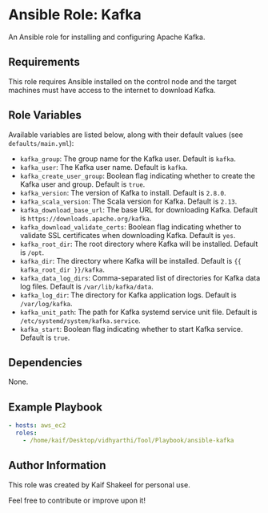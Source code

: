 # Ansible Role: Kafka

An Ansible role for installing and configuring Apache Kafka.

## Requirements

This role requires Ansible installed on the control node and the target machines must have access to the internet to download Kafka.

## Role Variables

Available variables are listed below, along with their default values (see `defaults/main.yml`):

- `kafka_group`: The group name for the Kafka user. Default is `kafka`.
- `kafka_user`: The Kafka user name. Default is `kafka`.
- `kafka_create_user_group`: Boolean flag indicating whether to create the Kafka user and group. Default is `true`.
- `kafka_version`: The version of Kafka to install. Default is `2.8.0`.
- `kafka_scala_version`: The Scala version for Kafka. Default is `2.13`.
- `kafka_download_base_url`: The base URL for downloading Kafka. Default is `https://downloads.apache.org/kafka`.
- `kafka_download_validate_certs`: Boolean flag indicating whether to validate SSL certificates when downloading Kafka. Default is `yes`.
- `kafka_root_dir`: The root directory where Kafka will be installed. Default is `/opt`.
- `kafka_dir`: The directory where Kafka will be installed. Default is `{{ kafka_root_dir }}/kafka`.
- `kafka_data_log_dirs`: Comma-separated list of directories for Kafka data log files. Default is `/var/lib/kafka/data`.
- `kafka_log_dir`: The directory for Kafka application logs. Default is `/var/log/kafka`.
- `kafka_unit_path`: The path for Kafka systemd service unit file. Default is `/etc/systemd/system/kafka.service`.
- `kafka_start`: Boolean flag indicating whether to start Kafka service. Default is `true`.

## Dependencies

None.

## Example Playbook

```yaml
- hosts: aws_ec2
  roles:
    - /home/kaif/Desktop/vidhyarthi/Tool/Playbook/ansible-kafka    
```



## Author Information

This role was created by Kaif Shakeel for personal use.

Feel free to contribute or improve upon it!

